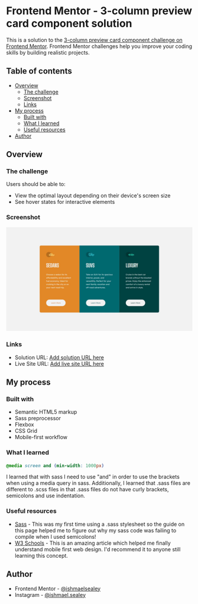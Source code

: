 # Frontend Mentor - 3-column preview card component solution

This is a solution to the [3-column preview card component challenge on Frontend Mentor](https://www.frontendmentor.io/challenges/3column-preview-card-component-pH92eAR2-). Frontend Mentor challenges help you improve your coding skills by building realistic projects.

## Table of contents

- [Overview](#overview)
  - [The challenge](#the-challenge)
  - [Screenshot](#screenshot)
  - [Links](#links)
- [My process](#my-process)
  - [Built with](#built-with)
  - [What I learned](#what-i-learned)
  - [Useful resources](#useful-resources)
- [Author](#author)

## Overview

### The challenge

Users should be able to:

- View the optimal layout depending on their device's screen size
- See hover states for interactive elements

### Screenshot

![Screenshot of desktop version](images/3-column-screenshot.jpg)

### Links

- Solution URL: [Add solution URL here](https://your-solution-url.com)
- Live Site URL: [Add live site URL here](https://your-live-site-url.com)

## My process

### Built with

- Semantic HTML5 markup
- Sass preprocessor
- Flexbox
- CSS Grid
- Mobile-first workflow

### What I learned

```scss
@media screen and (min-width: 1000px)
```

I learned that with sass I need to use "and" in order to use the brackets when using a media query in sass. Additionally, I learned that .sass files are different to .scss files in that .sass files do not have curly brackets, semicolons and use indentation.

### Useful resources

- [Sass](https://sass-lang.com/guide/) - This was my first time using a .sass stylesheet so the guide on this page helped me to figure out why my sass code was failing to compile when I used semicolons!
- [W3 Schools](https://www.w3schools.com/css/css_rwd_mediaqueries.asp) - This is an amazing article which helped me finally understand mobile first web design.
I'd recommend it to anyone still learning this concept.

## Author

- Frontend Mentor - [@ishmaelsealey](https://www.frontendmentor.io/profile/ishmaelsealey)
- Instagram - [@ishmael.sealey](https://www.instagram.com/ishmael.sealey/)
